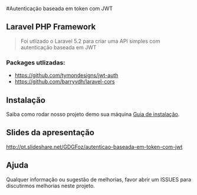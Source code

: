 #Autenticação baseada em token com JWT


## Laravel PHP Framework
> Foi utlizado o Laravel 5.2 para criar uma API simples com autenticação baseada em JWT

### Packages utlizadas:
- https://github.com/tymondesigns/jwt-auth
- https://github.com/barryvdh/laravel-cors

## Instalação  
Saiba como rodar nosso projeto demo sua máquina [Guia de instalação](instalation.md).  


## Slides da apresentação

http://pt.slideshare.net/GDGFoz/autenticao-baseada-em-token-com-jwt

## Ajuda
Qualquer informação ou sugestão de melhorias, favor abrir um ISSUES para discutirmos melhorias neste projeto.

